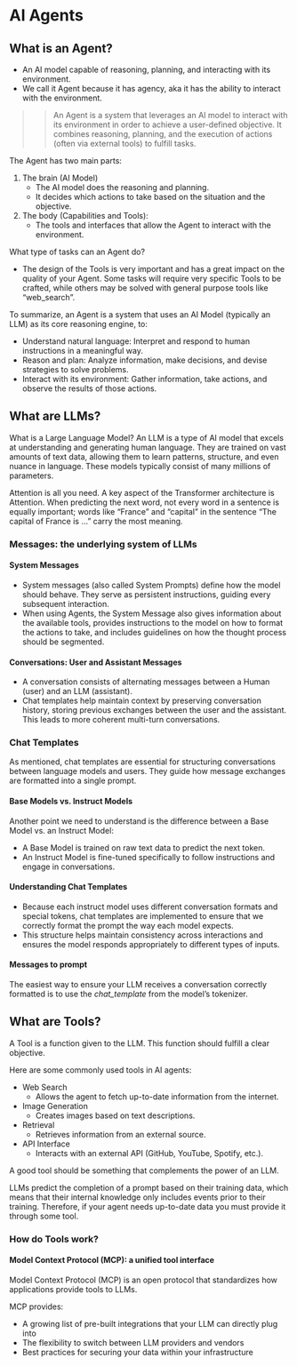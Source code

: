 # AI Agents

## What is an Agent?

- An AI model capable of reasoning, planning, and interacting with its environment.
- We call it Agent because it has agency, aka it has the ability to interact with the environment.

>> An Agent is a system that leverages an AI model to interact with its environment in order to achieve a user-defined objective. It combines reasoning, planning, and the execution of actions (often via external tools) to fulfill tasks.

The Agent has two main parts:
1. The brain (AI Model) 
    - The AI model does the reasoning and planning.
    - It decides which actions to take based on the situation and the objective.
2. The body (Capabilities and Tools):
    - The tools and interfaces that allow the Agent to interact with the environment.


What type of tasks can an Agent do?

- The design of the Tools is very important and has a great impact on the quality of your Agent. Some tasks will require very specific Tools to be crafted, while others may be solved with general purpose tools like “web_search”.


To summarize, an Agent is a system that uses an AI Model (typically an LLM) as its core reasoning engine, to:
- Understand natural language: Interpret and respond to human instructions in a meaningful way.
- Reason and plan: Analyze information, make decisions, and devise strategies to solve problems.
- Interact with its environment: Gather information, take actions, and observe the results of those actions.

## What are LLMs?

What is a Large Language Model?
An LLM is a type of AI model that excels at understanding and generating human language. They are trained on vast amounts of text data, allowing them to learn patterns, structure, and even nuance in language. These models typically consist of many millions of parameters.

Attention is all you need.
A key aspect of the Transformer architecture is Attention. When predicting the next word, not every word in a sentence is equally important; words like “France” and “capital” in the sentence “The capital of France is …” carry the most meaning.

### Messages: the underlying system of LLMs

#### System Messages

- System messages (also called System Prompts) define how the model should behave. They serve as persistent instructions, guiding every subsequent interaction.
- When using Agents, the System Message also gives information about the available tools, provides instructions to the model on how to format the actions to take, and includes guidelines on how the thought process should be segmented.

#### Conversations: User and Assistant Messages

- A conversation consists of alternating messages between a Human (user) and an LLM (assistant).
- Chat templates help maintain context by preserving conversation history, storing previous exchanges between the user and the assistant. This leads to more coherent multi-turn conversations.

### Chat Templates

As mentioned, chat templates are essential for structuring conversations between language models and users. They guide how message exchanges are formatted into a single prompt.

#### Base Models vs. Instruct Models

Another point we need to understand is the difference between a Base Model vs. an Instruct Model:
- A Base Model is trained on raw text data to predict the next token.
- An Instruct Model is fine-tuned specifically to follow instructions and engage in conversations.

#### Understanding Chat Templates

- Because each instruct model uses different conversation formats and special tokens, chat templates are implemented to ensure that we correctly format the prompt the way each model expects.
- This structure helps maintain consistency across interactions and ensures the model responds appropriately to different types of inputs.

#### Messages to prompt

The easiest way to ensure your LLM receives a conversation correctly formatted is to use the *chat_template* from the model’s tokenizer.


## What are Tools?

A Tool is a function given to the LLM. This function should fulfill a clear objective.

Here are some commonly used tools in AI agents:
- Web Search
    - Allows the agent to fetch up-to-date information from the internet.
- Image Generation
    - Creates images based on text descriptions.
- Retrieval
    - Retrieves information from an external source.
- API Interface
    - Interacts with an external API (GitHub, YouTube, Spotify, etc.).

A good tool should be something that complements the power of an LLM.

LLMs predict the completion of a prompt based on their training data, which means that their internal knowledge only includes events prior to their training. Therefore, if your agent needs up-to-date data you must provide it through some tool.

### How do Tools work?


#### Model Context Protocol (MCP): a unified tool interface

Model Context Protocol (MCP) is an open protocol that standardizes how applications provide tools to LLMs.

MCP provides:
- A growing list of pre-built integrations that your LLM can directly plug into
- The flexibility to switch between LLM providers and vendors
- Best practices for securing your data within your infrastructure